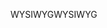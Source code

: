 <span data-ttu-id="61176-101">WYSIWYG</span><span class="sxs-lookup"><span data-stu-id="61176-101">WYSIWYG</span></span>